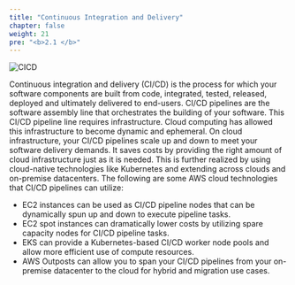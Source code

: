 ```yaml
---
title: "Continuous Integration and Delivery"
chapter: false
weight: 21
pre: "<b>2.1 </b>"
---
```


![CICD](/images/cicd.png)

Continuous integration and delivery (CI/CD) is the process for which your software components are built from code, integrated, tested, released, deployed and ultimately delivered to end-users. CI/CD pipelines are the software assembly line that orchestrates the building of your software. This CI/CD pipeline line requires infrastructure. Cloud computing has allowed this infrastructure to become dynamic and ephemeral. On cloud infrastructure, your CI/CD pipelines scale up and down to meet your software delivery demands. It saves costs by providing the right amount of cloud infrastructure just as it is needed. This is further realized by using cloud-native technologies like Kubernetes and extending across clouds and on-premise datacenters. The following are some AWS cloud technologies that CI/CD pipelines can utilize:

- EC2 instances can be used as CI/CD pipeline nodes that can be dynamically spun up and down to execute pipeline tasks.
- EC2 spot instances can dramatically lower costs by utilizing spare capacity nodes for CI/CD pipeline tasks.
- EKS can provide a Kubernetes-based CI/CD worker node pools and allow more efficient use of compute resources.
- AWS Outposts can allow you to span your CI/CD pipelines from your on-premise datacenter to the cloud for hybrid and migration use cases.



